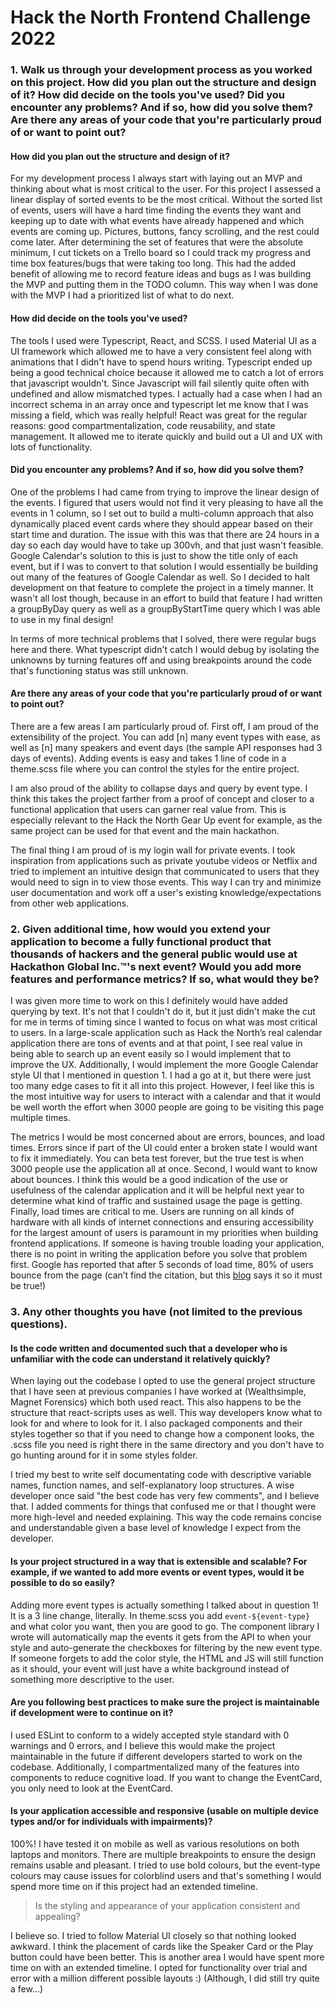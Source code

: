 # Hack the North Frontend Challenge 2022

### 1. Walk us through your development process as you worked on this project. How did you plan out the structure and design of it? How did decide on the tools you've used? Did you encounter any problems? And if so, how did you solve them? Are there any areas of your code that you're particularly proud of or want to point out?

#### How did you plan out the structure and design of it?


For my development process I always start with laying out an MVP and thinking about what is most critical to the user. For this project I assessed a linear display of sorted events to be the most critical. Without the sorted list of events, users will have a hard time finding the events they want and keeping up to date with what events have already happened and which events are coming up. Pictures, buttons, fancy scrolling, and the rest could come later.
After determining the set of features that were the absolute minimum, I cut tickets on a Trello board so I could track my progress and time box features/bugs that were taking too long. This had the added benefit of allowing me to record feature ideas and bugs as I was building the MVP and putting them in the TODO column. This way when I was done with the MVP I had a prioritized list of what to do next.

#### How did decide on the tools you've used? 

The tools I used were Typescript, React, and SCSS. I used Material UI as a UI framework which allowed me to have a very consistent feel along with animations that I didn't have to spend hours writing. Typescript ended up being a good technical choice because it allowed me to catch a lot of errors that javascript wouldn't. Since Javascript will fail silently quite often with undefined and allow mismatched types. I actually had a case when I had an incorrect schema in an array once and typescript let me know that I was missing a field, which was really helpful! React was great for the regular reasons: good compartmentalization, code reusability, and state management. It allowed me to iterate quickly and build out a UI and UX with lots of functionality.

#### Did you encounter any problems? And if so, how did you solve them?

One of the problems I had came from trying to improve the linear design of the events. I figured that users would not find it very pleasing to have all the events in 1 column, so I set out to build a multi-column approach that also dynamically placed event cards where they should appear based on their start time and duration. The issue with this was that there are 24 hours in a day so each day would have to take up 300vh, and that just wasn't feasible. Google Calendar's solution to this is just to show the title only of each event, but if I was to convert to that solution I would essentially be building out many of the features of Google Calendar as well. So I decided to halt development on that feature to complete the project in a timely manner. It wasn't all lost though, because in an effort to build that feature I had written a groupByDay query as well as a groupByStartTime query which I was able to use in my final design! 

In terms of more technical problems that I solved, there were regular bugs here and there. What typescript didn't catch I would debug by isolating the unknowns by turning features off and using breakpoints around the code that's functioning status was still unknown.

#### Are there any areas of your code that you're particularly proud of or want to point out?

There are a few areas I am particularly proud of. First off, I am proud of the extensibility of the project. You can add [n] many event types with ease, as well as [n] many speakers and event days (the sample API responses had 3 days of events). Adding events is easy and takes 1 line of code in a theme.scss file where you can control the styles for the entire project.

<GIF>
 
I am also proud of the ability to collapse days and query by event type. I think this takes the project farther from a proof of concept and closer to a functional application that users can garner real value from. This is especially relevant to the Hack the North Gear Up event for example, as the same project can be used for that event and the main hackathon.
 
<GIF>
 
The final thing I am proud of is my login wall for private events. I took inspiration from applications such as private youtube videos or Netflix and tried to implement an intuitive design that communicated to users that they would need to sign in to view those events. This way I can try and minimize user documentation and work off a user's existing knowledge/expectations from other web applications.

<GIF>
 
### 2. Given additional time, how would you extend your application to become a fully functional product that thousands of hackers and the general public would use at Hackathon Global Inc.™'s next event? Would you add more features and performance metrics? If so, what would they be?

 I was given more time to work on this I definitely would have added querying by text. It's not that I couldn't do it, but it just didn't make the cut for me in terms of timing since I wanted to focus on what was most critical to users. In a large-scale application such as Hack the North’s real calendar application there are tons of events and at that point, I see real value in being able to search up an event easily so I would implement that to improve the UX. Additionally, I would implement the more Google Calendar style UI that I mentioned in question 1. I had a go at it, but there were just too many edge cases to fit it all into this project. However, I feel like this is the most intuitive way for users to interact with a calendar and that it would be well worth the effort when 3000 people are going to be visiting this page multiple times. 

The metrics I would be most concerned about are errors, bounces, and load times. Errors since if part of the UI could enter a broken state I would want to fix it immediately. You can beta test forever, but the true test is when 3000 people use the application all at once. Second, I would want to know about bounces. I think this would be a good indication of the use or usefulness of the calendar application and it will be helpful next year to determine what kind of traffic and sustained usage the page is getting. Finally, load times are critical to me. Users are running on all kinds of hardware with all kinds of internet connections and ensuring accessibility for the largest amount of users is paramount in my priorities when building frontend applications. If someone is having trouble loading your application, there is no point in writing the application before you solve that problem first. Google has reported that after 5 seconds of load time, 80% of users bounce from the page (can’t find the citation, but this [blog](https://www.websitebuilderexpert.com/building-websites/website-load-time-statistics/#:~:text=Google's%20research%20showed%20that%20the,a%20bounce%20increases%20to%20123%25) says it so it must be true!)

### 3. Any other thoughts you have (not limited to the previous questions).

#### Is the code written and documented such that a developer who is unfamiliar with the code can understand it relatively quickly?


When laying out the codebase I opted to use the general project structure that I have seen at previous companies I have worked at (Wealthsimple, Magnet Forensics) which both used react. This also happens to be the structure that react-scripts uses as well. This way developers know what to look for and where to look for it. I also packaged components and their styles together so that if you need to change how a component looks, the .scss file you need is right there in the same directory and you don't have to go hunting around for it in some styles folder.

I tried my best to write self documentating code with descriptive variable names, function names, and self-explanatory loop structures. A wise developer once said "the best code has very few comments", and I believe that. I added comments for things that confused me or that I thought were more high-level and needed explaining. This way the code remains concise and understandable given a base level of knowledge I expect from the developer.


#### Is your project structured in a way that is extensible and scalable? For example, if we wanted to add more events or event types, would it be possible to do so easily?

 Adding more event types is actually something I talked about in question 1! It is a 3 line change, literally. In theme.scss you add `event-${event-type}` and what color you want, then you are good to go. The component library I wrote will automatically map the events it gets from the API to when your style and auto-generate the checkboxes for filtering by the new event type. If someone forgets to add the color style, the HTML and JS will still function as it should, your event will just have a white background instead of something more descriptive to the user.

#### Are you following best practices to make sure the project is maintainable if development were to continue on it?

I used ESLint to conform to a widely accepted style standard with 0 warnings and 0 errors, and I believe this would make the project maintainable in the future if different developers started to work on the codebase. Additionally, I compartmentalized many of the features into components to reduce cognitive load. If you want to change the EventCard, you only need to look at the EventCard.

#### Is your application accessible and responsive (usable on multiple device types and/or for individuals with impairments)?

100%! I have tested it on mobile as well as various resolutions on both laptops and monitors. There are multiple breakpoints to ensure the design remains usable and pleasant. I tried to use bold colours, but the event-type colours may cause issues for colorblind users and that's something I would spend more time on if this project had an extended timeline.

> Is the styling and appearance of your application consistent and appealing?

I believe so. I tried to follow Material UI closely so that nothing looked awkward. I think the placement of cards like the Speaker Card or the Play button could have been better. This is another area I would have spent more time on with an extended timeline. I opted for functionality over trial and error with a million different possible layouts :) (Although, I did still try quite a few…)

